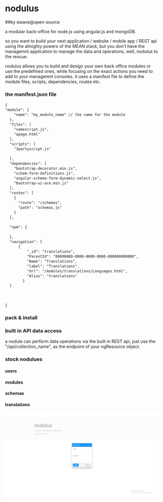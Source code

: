 ﻿


# nodulus 
##by ewave@open-source


a modular back-office for node.js using angular.js and mongoDB.

so you want to build your next application / website / mobile app / REST api using the almighty powers of the MEAN stack, but you don't have the managemnt application to manage the data and operations, well,  nodulus to the rescue.

nodulus allows you to build and design your own back office modules or use the predefined ones, while focusing on the exact actions you need to add to your managemnt consoles.
it uses a manifest file to define the module files, scripts, dependencies, routes etc.

### the manifest.json file
```
{
"module": {
    "name": "my_module_name" // the name for the module
  },
  "files": [
    "somescript.js",
    "apage.html"    
  ],
  "scripts": [
    "3partyscript.js"
    
  ],
  "dependencies": [ 
    "bootstrap-decorator.min.js",
    "schem-form-definitions.js",
    "angular-schema-form-dynamic-select.js",
    "bootstrap-ui-ace.min.js"   
  ],
  "routes": [
    {
      "route": "/schemas",
      "path": "schemas.js"
    }
  ],
  
  "npm": {

  },
  "navigation": [
	  {
		  "_id": "translations",
		  "ParentId": "00000000-0000-0000-0000-000000000000",
		  "Name": "Translations",
		  "label": "Translations",
		  "Url": "/modules/translations/Languages.html",
		  "Alias": "translations"
		}
  ]



}
```
### pack & install





### built in API data access

a nodule can perform data operations via the built in REST api, just use the "/api/collection_name", as the endpoint of your ngResource object.



### stock nodulues

#### users

#### modules

#### schemas

#### translations

 


﻿![Alt text](platform-images/login-screen.jpg?raw=true "Login")



